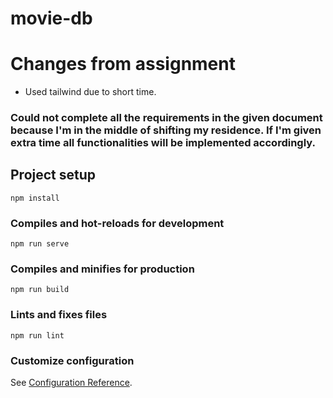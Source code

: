 # movie-db

# Changes from assignment
- Used tailwind due to short time.

### Could not complete all the requirements in the given document because I'm in the middle of shifting my residence. If I'm given extra time all functionalities will be implemented accordingly.

## Project setup
```
npm install
```

### Compiles and hot-reloads for development
```
npm run serve
```

### Compiles and minifies for production
```
npm run build
```

### Lints and fixes files
```
npm run lint
```

### Customize configuration
See [Configuration Reference](https://cli.vuejs.org/config/).
